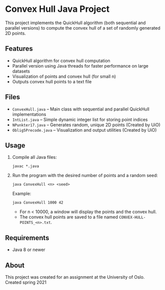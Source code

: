 # Convex Hull Java Project

This project implements the QuickHull algorithm (both sequential and parallel versions) to compute the convex hull of a set of randomly generated 2D points.

## Features
- QuickHull algorithm for convex hull computation
- Parallel version using Java threads for faster performance on large datasets
- Visualization of points and convex hull (for small n)
- Outputs convex hull points to a text file

## Files
- `ConvexHull.java` – Main class with sequential and parallel QuickHull implementations
- `IntList.java` – Simple dynamic integer list for storing point indices
- `NPunkter17.java` – Generates random, unique 2D points (Created by UiO)
- `Oblig5Precode.java` – Visualization and output utilities (Created by UiO)

## Usage
1. Compile all Java files:
   ```
   javac *.java
   ```
2. Run the program with the desired number of points and a random seed:
   ```
   java ConvexHull <n> <seed>
   ```
   Example:
   ```
   java ConvexHull 1000 42
   ```
   - For n < 10000, a window will display the points and the convex hull.
   - The convex hull points are saved to a file named `CONVEX-HULL-POINTS_<n>.txt`.

## Requirements
- Java 8 or newer

## About
This project was created for an assignment at the University of Oslo.
Created spring 2021

